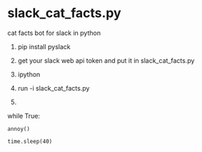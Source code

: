 # slack_cat_facts.py
cat facts bot for slack in python


1) pip install pyslack

2) get your slack web api token and put it in slack_cat_facts.py

3) ipython

4) run -i slack_cat_facts.py

5) 

while True:

	annoy()
	
	time.sleep(40)
